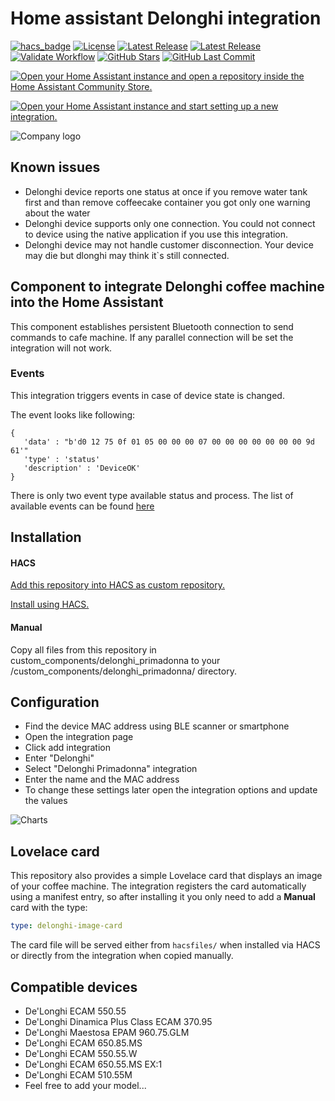 # Home assistant Delonghi integration

[![hacs_badge](https://img.shields.io/badge/HACS-Custom-41BDF5.svg?style=for-the-badge)](https://github.com/hacs/integration)
[![License](https://img.shields.io/github/license/Arbuzov/home_assistant_delonghi_primadonna?style=for-the-badge)](https://github.com/Arbuzov/home_assistant_delonghi_primadonna/blob/master/LICENSE)
[![Latest Release](https://img.shields.io/github/v/release/Arbuzov/home_assistant_delonghi_primadonna?style=for-the-badge)](https://github.com/Arbuzov/home_assistant_delonghi_primadonna/releases)
[![Latest Release](https://img.shields.io/badge/dynamic/json?style=for-the-badge&color=41BDF5&logo=home-assistant&label=integration%20usage&suffix=%20installs&cacheSeconds=15600&url=https://analytics.home-assistant.io/custom_integrations.json&query=$.delonghi_primadonna.total)](https://analytics.home-assistant.io/custom_integrations.json)
[![Validate Workflow](https://img.shields.io/github/actions/workflow/status/Arbuzov/home_assistant_delonghi_primadonna/validate.yml?branch=master&style=flat)](https://github.com/Arbuzov/home_assistant_delonghi_primadonna/actions/workflows/validate.yml)
[![GitHub Stars](https://img.shields.io/github/stars/Arbuzov/home_assistant_delonghi_primadonna?style=flat)](https://github.com/Arbuzov/home_assistant_delonghi_primadonna/stargazers)
[![GitHub Last Commit](https://img.shields.io/github/last-commit/Arbuzov/home_assistant_delonghi_primadonna?style=flat)](https://github.com/Arbuzov/home_assistant_delonghi_primadonna/commits/master)


[![Open your Home Assistant instance and open a repository inside the Home Assistant Community Store.](https://my.home-assistant.io/badges/hacs_repository.svg)](https://my.home-assistant.io/redirect/hacs_repository/?owner=Arbuzov&repository=home_assistant_delonghi_primadonna&category=integration)


[![Open your Home Assistant instance and start setting up a new integration.](https://my.home-assistant.io/badges/config_flow_start.svg)](https://my.home-assistant.io/redirect/config_flow_start/?domain=home_assistant_delonghi_primadonna)

![Company logo](https://brands.home-assistant.io/delonghi_primadonna/logo.png)

## Known issues

* Delonghi device reports one status at once if you remove water tank first and than remove coffeecake container you got only one warning about the water
* Delonghi device supports only one connection. You could not connect to device using the native application if you use this integration.
* Delonghi device may not handle customer disconnection. Your device may die but dlonghi may think it`s still connected.

## Component to integrate Delonghi coffee machine into the Home Assistant

This component establishes persistent Bluetooth connection to send commands to cafe machine. If any parallel connection will be set the integration will not work.
### Events

This integration triggers events in case of device state is changed.

The event looks like following:

```
{
   'data' : "b'd0 12 75 0f 01 05 00 00 00 07 00 00 00 00 00 00 00 9d 61'"
   'type' : 'status'
   'description' : 'DeviceOK'
}
```
There is only two event type available status and process. The list of available events can be found [here](./custom_components/delonghi_primadonna/device.py#L69)

## Installation

#### HACS
[Add this repository into HACS as custom repository.](https://hacs.xyz/docs/faq/custom_repositories/)

[Install using HACS.](https://hacs.xyz/docs/navigation/overview)

#### Manual
Copy all files from this repository in custom_components/delonghi_primadonna to your <config directory>/custom_components/delonghi_primadonna/ directory.

## Configuration

* Find the device MAC address using BLE scanner or smartphone
* Open the integration page
* Click add integration
* Enter "Delonghi"
* Select "Delonghi Primadonna" integration
* Enter the name and the MAC address
* To change these settings later open the integration options and update the
  values

![Charts](./images/image.png)

## Lovelace card

This repository also provides a simple Lovelace card that displays an image of
your coffee machine. The integration registers the card automatically using a
manifest entry, so after
installing it you only need to add a **Manual** card with the type:

```yaml
type: delonghi-image-card
```

The card file will be served either from `hacsfiles/` when installed via HACS or
directly from the integration when copied manually.


## Compatible devices

* De'Longhi ECAM 550.55
* De'Longhi Dinamica Plus Class ECAM 370.95
* De'Longhi Maestosa EPAM 960.75.GLM
* De'Longhi ECAM 650.85.MS
* De'Longhi ECAM 550.55.W
* De'Longhi ECAM 650.55.MS EX:1
* De'Longhi ECAM 510.55M
* Feel free to add your model...
